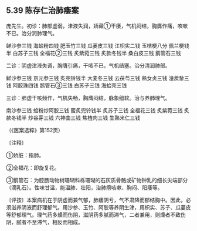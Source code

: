 ## 5.39 陈存仁治肺痿案

庞先生。初诊：肺部虚弱，津液失润，娇藏①干痿，气机闷结，胸膺作痛，咳嗽不已。治分润肺理气。

鲜沙参三钱 海蛤粉四钱 肥玉竹三钱 瓜蒌皮三钱 江枳实二钱 玉桔梗八分 佩兰梗钱半 白苏子三钱 全福花②三钱 炙紫菀三钱 炙款冬钱半 桑白皮三钱 鹅管石三钱

二诊：阴虚津液失调，胸膺引痛，干咳不已，气机结塞。治分清润肺部。

鲜沙参三钱 京元参三钱 炙兜铃钱半 大麦冬三钱 云茯苓三钱 熟女贞三钱 潼蒺藜三钱 阿胶珠四钱 鹅管石③三钱 白苏子三钱 海蛤壳三钱

三诊：肺虚干咳频作，气机失畅，胸膺闷结，脉象细软。治与养肺理气。

南沙参三钱 蛤粉炒阿胶三钱 蜜炙兜铃钱半 炙苏子三钱 全福花三钱 炙紫菀三钱 炙款冬钱半 炒谷芽三钱 六神曲三钱 焦楂肉三钱 生熟米仁三钱

（《医案选粹》第152页）

〔注释〕

①娇脏：指肺。

②全福花：即旋复花。

③鹅管石：为腔肠动物树珊瑚科栎珊瑚的石灰质骨骼或矿物钟乳的细长尖端部分（滴乳石）。性味甘温，能温肺、壮阳，治肺痨咳嗽、胸闷、阳痿等。

〔评按〕本案病机在于阴虚而兼气郁，肺痿阴亏，气不肃降而郁结胸中。因此，必须滋养阴液而舒理郁气。用沙参、玉竹、阿胶等养阴生津，用枳实、苏子、瓜蒌皮等舒郁理气。理气药多燥而伤阴，滋阴药多腻而滞气，二者兼用，则燥者不致伤阴，腻者不至滞气，相反而相成。

